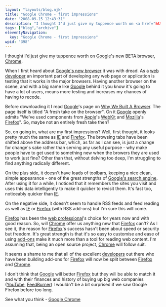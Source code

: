 ```yaml
---
layout: "layouts/blog.njk"
title: "Google Chrome - first impressions"
date: "2008-09-15 12:43:31"
description: "I thought I'd just give my tuppence worth on <a href="http://www"
tags: ["blog","archive"]
eleventyNavigation:
  key: "Google Chrome - first impressions"
wpid: "398"
---
```

I thought I'd just give my tuppence worth on <a href="http://www.google.co.uk" target="_blank">Google</a>'s new BETA browser, <a href="http://www.google.com/chrome" target="_blank">Chrome</a>.

When I first heard about <a href="http://www.google.com/chrome" target="_blank">Google's new browser</a> it was with dread. As a <a href="http://www.chris-smith-web.com/wp/" target="_self">web developer</a> an important part of developing any web page or application is testing that it works in the major browsers. Having another browser on the scene, and with a big name like <a href="http://www.google.co.uk" target="_blank">Google</a> behind it you know it's going to have a lot of users, means more testing and increases my chances of having to recode.

Before downloading it I read <a href="http://www.google.co.uk" target="_blank">Google</a>'s page on <a href="http://www.google.com/chrome/intl/en-GB/why.html?hl=en-GB" target="_blank">Why We Built A Browser</a>. The page itself is titled "A fresh take on the browser". On it <a href="http://www.google.co.uk" target="_blank">Google</a> openly admits "We've used components from <a href="http://www.apple.com" target="_blank">Apple</a>'s <a href="http://webkit.org/" target="_blank">WebKit</a> and <a href="http://www.mozilla.org" target="_blank">Mozilla</a>'s <a href="http://www.mozilla.com/firefox/" target="_blank">Firefox</a>". So, maybe not an entirely fresh take then?

So, on going in, what are my first impressions? Well, first thought, it looks pretty much the same as <a href="http://www.microsoft.com/windows/products/winfamily/ie/default.mspx" target="_blank"><abbr title="Internet Explorer">IE</abbr></a> and <a href="http://www.mozilla.com/firefox/" target="_blank">Firefox</a>. The browsing tabs have been shifted above the address bar, which, as far as I can see, is just a change for change's sake rather than serving any useful purpose - why make people have to get used to something new when the browers they are used to work just fine? Other than that, without delving too deep, I'm struggling to find anything radically different.

On the plus side, it doesn't have loads of toolbars, keeping a nice clean, simple appearance - one of the great strengths of <a href="http://www.google.co.uk" target="_blank">Google's search engine</a>. After using it for a while, I noticed that it remembers the sites you visit and uses this data intelligently to make it quicker to revisit them. It's fast too, noticeably quicker than <a href="http://www.microsoft.com/windows/products" target="_blank">IE</a>.

On the negative side, it doesn't seem to handle RSS feeds and feed reading as well as <a href="http://www.microsoft.com/windows/products" target="_blank">IE</a> or <a href="http://www.mozilla.com/firefox/" target="_blank">Firefox</a> (with RSS add-ons) but I'm sure this will come.

<a href="http://www.mozilla.com/firefox/" target="_blank">Firefox</a> has been the <a href="http://www.chris-smith-web.com/wp/" target="_self">web professional</a>'s choice for years now and with good reason. So, will <a href="http://www.google.com/chrome" target="_blank">Chrome</a> offer us anything new that <a href="http://www.mozilla.com/firefox/" target="_blank">Firefox</a> can't? As I see it, the reason for <a href="http://www.mozilla.com/firefox/" target="_blank">Firefox</a>'s success hasn't been about speed or security but freedom. It's great strength is that it's so easy to customise and ease of using <a href="https://addons.mozilla.org/en-US/firefox/" target="_blank">add-ons</a> make it much more than a tool for reading web content. I'm assuming that, being an open source project, <a href="http://www.google.com/chrome" target="_blank">Chrome</a> will follow suit.

It seems a shame to me that all of the excellent <a href="http://www.chris-smith-web.com/wp/" target="_self">developers</a> out there who have been building add-ons for <a href="http://www.mozilla.com/firefox/" target="_blank">Firefox</a> will now be split between <a href="http://www.mozilla.com/firefox/" target="_blank">Firefox</a> and <a href="http://www.google.com/chrome" target="_blank">Chrome</a>.

I don't think that <a href="http://www.google.co.uk" target="_blank">Google</a> will better <a href="http://www.mozilla.com/firefox/" target="_blank">Firefox</a> but they will be able to match it and with their finances and history of buying up big web companies (<a href="http://www.youtube.com" target="_blank">YouTube</a>, <a href="http://www.feedburner.com" target="_blank">FeedBurner</a>) I wouldn't be a bit surprised if we saw Google Firefox before too long.

See what you think - <a href="http://www.google.com/chrome" target="_blank">Google Chrome</a>